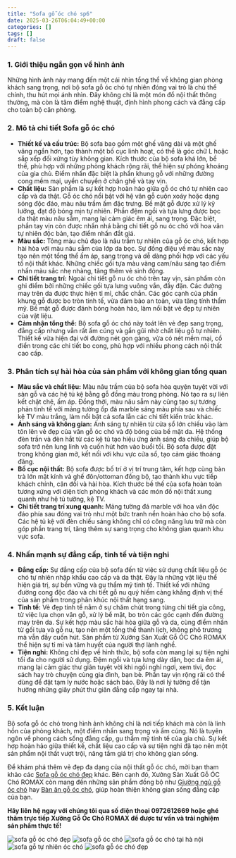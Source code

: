 ```yaml
---
title: "Sofa gỗ óc chó sp6"
date: 2025-03-26T06:04:49+00:00
categories: []
tags: []
draft: false
---
```

### 1. Giới thiệu ngắn gọn về hình ảnh

Những hình ảnh này mang đến một cái nhìn tổng thể về không gian phòng khách sang trọng, nơi bộ sofa gỗ óc chó tự nhiên đóng vai trò là chủ thể chính, thu hút mọi ánh nhìn. Đây không chỉ là một món đồ nội thất thông thường, mà còn là tâm điểm nghệ thuật, định hình phong cách và đẳng cấp cho toàn bộ căn phòng.

### 2. Mô tả chi tiết Sofa gỗ óc chó

* **Thiết kế và cấu trúc:** Bộ sofa bao gồm một ghế văng dài và một ghế văng ngắn hơn, tạo thành một bố cục linh hoạt, có thể là góc chữ L hoặc sắp xếp đối xứng tùy không gian. Kích thước của bộ sofa khá lớn, bề thế, phù hợp với những phòng khách rộng rãi, thể hiện sự phóng khoáng của gia chủ. Điểm nhấn đặc biệt là phần khung gỗ với những đường cong mềm mại, uyển chuyển ở chân ghế và tay vịn.
* **Chất liệu:** Sản phẩm là sự kết hợp hoàn hảo giữa gỗ óc chó tự nhiên cao cấp và da thật. Gỗ óc chó nổi bật với hệ vân gỗ cuộn xoáy hoặc dạng sóng độc đáo, màu nâu trầm ấm đặc trưng. Bề mặt gỗ được xử lý kỹ lưỡng, đạt độ bóng mịn tự nhiên. Phần đệm ngồi và tựa lưng được bọc da thật màu nâu sẫm, mang lại cảm giác êm ái, sang trọng. Đặc biệt, phần tay vịn còn được nhấn nhá bằng chi tiết gỗ nu óc chó với hoa văn tự nhiên độc bản, tạo điểm nhấn đắt giá.
* **Màu sắc:** Tông màu chủ đạo là nâu trầm tự nhiên của gỗ óc chó, kết hợp hài hòa với màu nâu sẫm của lớp da bọc. Sự đồng điệu về màu sắc này tạo nên một tổng thể ấm áp, sang trọng và dễ dàng phối hợp với các yếu tố nội thất khác. Những chiếc gối tựa màu vàng cam/nâu sáng tạo điểm nhấn màu sắc nhẹ nhàng, tăng thêm vẻ sinh động.
* **Chi tiết trang trí:** Ngoài chi tiết gỗ nu óc chó trên tay vịn, sản phẩm còn ghi điểm bởi những chiếc gối tựa lưng vuông vắn, đầy đặn. Các đường may trên da được thực hiện tỉ mỉ, chắc chắn. Các góc cạnh của phần khung gỗ được bo tròn tinh tế, vừa đảm bảo an toàn, vừa tăng tính thẩm mỹ. Bề mặt gỗ được đánh bóng hoàn hảo, làm nổi bật vẻ đẹp tự nhiên của vật liệu.
* **Cảm nhận tổng thể:** Bộ sofa gỗ óc chó này toát lên vẻ đẹp sang trọng, đẳng cấp nhưng vẫn rất ấm cúng và gần gũi nhờ chất liệu gỗ tự nhiên. Thiết kế vừa hiện đại với đường nét gọn gàng, vừa có nét mềm mại, cổ điển trong các chi tiết bo cong, phù hợp với nhiều phong cách nội thất cao cấp.

### 3. Phân tích sự hài hòa của sản phẩm với không gian tổng quan

* **Màu sắc và chất liệu:** Màu nâu trầm của bộ sofa hòa quyện tuyệt vời với sàn gỗ và các hệ tủ kệ bằng gỗ đồng màu trong phòng. Nó tạo ra sự liên kết chặt chẽ, ấm áp. Đồng thời, màu nâu sẫm này cũng tạo sự tương phản tinh tế với mảng tường ốp đá marble sáng màu phía sau và chiếc kệ TV màu trắng, làm nổi bật cả sofa lẫn các chi tiết kiến trúc khác.
* **Ánh sáng và không gian:** Ánh sáng tự nhiên từ cửa sổ lớn chiếu vào làm tôn lên vẻ đẹp của vân gỗ óc chó và độ bóng của bề mặt da. Hệ thống đèn trần và đèn hắt từ các kệ tủ tạo hiệu ứng ánh sáng đa chiều, giúp bộ sofa trở nên lung linh và cuốn hút hơn vào buổi tối. Bộ sofa được đặt trong không gian mở, kết nối với khu vực cửa sổ, tạo cảm giác thoáng đãng.
* **Bố cục nội thất:** Bộ sofa được bố trí ở vị trí trung tâm, kết hợp cùng bàn trà lớn mặt kính và ghế đôn/ottoman đồng bộ, tạo thành khu vực tiếp khách chính, cân đối và hài hòa. Kích thước bề thế của sofa hoàn toàn tương xứng với diện tích phòng khách và các món đồ nội thất xung quanh như hệ tủ tường, kệ TV.
* **Chi tiết trang trí xung quanh:** Mảng tường đá marble với hoa văn độc đáo phía sau đóng vai trò như một bức tranh nền hoàn hảo cho bộ sofa. Các hệ tủ kệ với đèn chiếu sáng không chỉ có công năng lưu trữ mà còn góp phần trang trí, tăng thêm sự sang trọng cho không gian quanh khu vực sofa.

### 4. Nhấn mạnh sự đẳng cấp, tinh tế và tiện nghi

* **Đẳng cấp:** Sự đẳng cấp của bộ sofa đến từ việc sử dụng chất liệu gỗ óc chó tự nhiên nhập khẩu cao cấp và da thật. Đây là những vật liệu thể hiện giá trị, sự bền vững và gu thẩm mỹ tinh tế. Thiết kế với những đường cong độc đáo và chi tiết gỗ nu quý hiếm càng khẳng định vị thế của sản phẩm trong phân khúc nội thất hạng sang.
* **Tinh tế:** Vẻ đẹp tinh tế nằm ở sự chăm chút trong từng chi tiết gia công, từ việc lựa chọn vân gỗ, xử lý bề mặt, bo tròn các góc cạnh đến đường may trên da. Sự kết hợp màu sắc hài hòa giữa gỗ và da, cùng điểm nhấn từ gối tựa và gỗ nu, tạo nên một tổng thể thanh lịch, không phô trương mà vẫn đầy cuốn hút. Sản phẩm từ Xưởng Sản Xuất Gỗ ÓC Chó ROMAX thể hiện sự tỉ mỉ và tâm huyết của người thợ lành nghề.
* **Tiện nghi:** Không chỉ đẹp về hình thức, bộ sofa còn mang lại sự tiện nghi tối đa cho người sử dụng. Đệm ngồi và tựa lưng dày dặn, bọc da êm ái, mang lại cảm giác thư giãn tuyệt vời khi ngồi nghỉ ngơi, xem tivi, đọc sách hay trò chuyện cùng gia đình, bạn bè. Phần tay vịn rộng rãi có thể dùng để đặt tạm ly nước hoặc sách báo. Đây là nơi lý tưởng để tận hưởng những giây phút thư giãn đẳng cấp ngay tại nhà.

### 5. Kết luận

Bộ sofa gỗ óc chó trong hình ảnh không chỉ là nơi tiếp khách mà còn là linh hồn của phòng khách, một điểm nhấn sang trọng và ấm cúng. Nó là tuyên ngôn về phong cách sống đẳng cấp, gu thẩm mỹ tinh tế của gia chủ. Sự kết hợp hoàn hảo giữa thiết kế, chất liệu cao cấp và sự tiện nghi đã tạo nên một sản phẩm nội thất vượt trội, nâng tầm giá trị cho không gian sống.

Để khám phá thêm vẻ đẹp đa dạng của nội thất gỗ óc chó, mời bạn tham khảo các [Sofa gỗ óc chó đẹp](https://romax.vn/danh-muc/phong-khach/sofa-go-oc-cho/) khác. Bên cạnh đó, Xưởng Sản Xuất Gỗ ÓC Chó ROMAX còn mang đến những sản phẩm đồng bộ như [Giường ngủ gỗ óc chó](https://romax.vn/danh-muc/phong-ngu/giuong-go-oc-cho/) hay [Bàn ăn gỗ óc chó](https://romax.vn/danh-muc/phong-bep/ban-an-go-oc-cho/), giúp hoàn thiện không gian sống đẳng cấp của bạn.

**Hãy liên hệ ngay với chúng tôi qua số điện thoại 0972612669 hoặc ghé thăm trực tiếp Xưởng Gỗ Óc Chó ROMAX để được tư vấn và trải nghiệm sản phẩm thực tế!**

![sofa gỗ óc chó đẹp](/img/sofa/sf6/sofa-go-oc-cho-sf6-00-30.webp)
![sofa gỗ óc chó](/img/sofa/sf6/sofa-go-oc-cho-sf6-00-31.webp)
![sofa gỗ óc chó tại hà nội](/img/sofa/sf6/sofa-go-oc-cho-sf6-00-32.webp)
![sofa gỗ tự nhiên óc chó](/img/sofa/sf6/sofa-go-oc-cho-sf6-00-33.webp)
![sofa gỗ óc chó đẹp](/img/sofa/sf6/sofa-go-oc-cho-sf6-00-34.webp)
